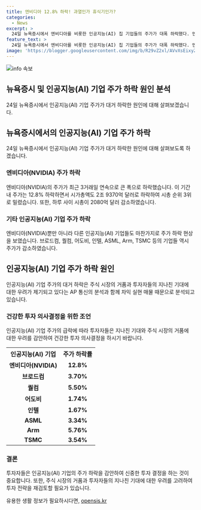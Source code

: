 ```yaml
---
title: 엔비디아 12.8% 하락! 과열인가 휴식기인가?
categories:
  - News
excerpt: >
  24일 뉴욕증시에서 엔비디아를 비롯한 인공지능(AI) 칩 기업들의 주가가 대폭 하락했다. 엔비디아의 주가는 3거래일째 연속으로 하락하여 시가총액도 2조 9370억 달러로 감소했고, 이로 인해 하루 사이에 2080억 달러가 사라졌다. AI 열풍에 편승하여 급등했던 기업들은 대부분 조정을 받았으며, 퀄컴, 인텔, TSMC 등도 크게 하락했다. 이러한 주가 하락은 AI 열풍의 과열과 투자자들의 지나친 기대에 대한 우려로 분석되고 있다.
feature_text: >
  24일 뉴욕증시에서 엔비디아를 비롯한 인공지능(AI) 칩 기업들의 주가가 대폭 하락했다. 엔비디아의 주가는 3거래일째 연속으로 하락하여 시가총액도 2조 9370억 달러로 감소했고, 이로 인해 하루 사이에 2080억 달러가 사라졌다. AI 열풍에 편승하여 급등했던 기업들은 대부분 조정을 받았으며, 퀄컴, 인텔, TSMC 등도 크게 하락했다. 이러한 주가 하락은 AI 열풍의 과열과 투자자들의 지나친 기대에 대한 우려로 분석되고 있다.
image: 'https://blogger.googleusercontent.com/img/b/R29vZ2xl/AVvXsEixyZcFfHzMRdzZMjFBmAUKJYCLCGyLL1o632UiGVXcaFdKo_bkvkuCioo0uUKlGfBVcT3P84aROyZIXSBEx3Aw5nCQ3pTgDom1WDC4m8eifvWiAmWEEVb4x6G_l8C0QH225ldMjyaFvpxGEBGNO37VmDTDMHGhJPq73UglMfDca1-0aw/s1600/blogspot.png'
---
```


<p><img src="https://blogger.googleusercontent.com/img/b/R29vZ2xl/AVvXsEixyZcFfHzMRdzZMjFBmAUKJYCLCGyLL1o632UiGVXcaFdKo_bkvkuCioo0uUKlGfBVcT3P84aROyZIXSBEx3Aw5nCQ3pTgDom1WDC4m8eifvWiAmWEEVb4x6G_l8C0QH225ldMjyaFvpxGEBGNO37VmDTDMHGhJPq73UglMfDca1-0aw/s1600/blogspot.png" alt="info 속보" /></p>

<h2 data-ke-size="size26">뉴욕증시 및 인공지능(AI) 기업 주가 하락 원인 분석</h2>

<p data-ke-size="size16">24일 뉴욕증시에서 인공지능(AI) 기업 주가가 대거 하락한 원인에 대해 살펴보겠습니다.</p>

<h2>뉴욕증시에서의 인공지능(AI) 기업 주가 하락</h2>

<p data-ke-size="size16">24일 뉴욕증시에서 인공지능(AI) 기업 주가가 대거 하락한 원인에 대해 살펴보도록 하겠습니다.</p>

<h3>엔비디아(NVIDIA) 주가 하락</h3>

<p data-ke-size="size16">엔비디아(NVIDIA)의 주가가 최근 3거래일 연속으로 큰 폭으로 하락했습니다. 이 기간 내 주가는 12.8% 하락하면서 시가총액도 2조 9370억 달러로 하락하여 시총 순위 3위로 밀렸습니다. 또한, 하루 사이 시총이 2080억 달러 감소하였습니다.</p>

<h3>기타 인공지능(AI) 기업 주가 하락</h3>

<p data-ke-size="size16">엔비디아(NVIDIA)뿐만 아니라 다른 인공지능(AI) 기업들도 마찬가지로 주가 하락 현상을 보였습니다. 브로드컴, 퀄컴, 어도비, 인텔, ASML, Arm, TSMC 등의 기업들 역시 주가가 감소하였습니다.</p>

<h2>인공지능(AI) 기업 주가 하락 원인</h2>

<p data-ke-size="size16">인공지능(AI) 기업 주가의 대거 하락은 주식 시장의 거품과 투자자들의 지나친 기대에 대한 우려가 제기되고 있다는 AP 통신의 분석과 함께 차익 실현 매물 때문으로 분석되고 있습니다.</p>

<h3>건강한 투자 의사결정을 위한 조언</h3>

<p data-ke-size="size16">인공지능(AI) 기업 주가의 급락에 따라 투자자들은 지나친 기대와 주식 시장의 거품에 대한 우려를 감안하여 건강한 투자 의사결정을 하시기 바랍니다.</p>

<table>
  <tr>
    <th>인공지능(AI) 기업</th>
    <th>주가 하락률</th>
  </tr>
  <tr>
    <td style="text-align: center; height: 17px;"><b>엔비디아(NVIDIA)</b></td>
    <td style="text-align: center; height: 17px;"><b>12.8%</b></td>
  </tr>
  <tr>
    <td style="text-align: center; height: 17px;"><b>브로드컴</b></td>
    <td style="text-align: center; height: 17px;"><b>3.70%</b></td>
  </tr>
  <tr>
    <td style="text-align: center; height: 17px;"><b>퀄컴</b></td>
    <td style="text-align: center; height: 17px;"><b>5.50%</b></td>
  </tr>
  <tr>
    <td style="text-align: center; height: 17px;"><b>어도비</b></td>
    <td style="text-align: center; height: 17px;"><b>1.74%</b></td>
  </tr>
  <tr>
    <td style="text-align: center; height: 17px;"><b>인텔</b></td>
    <td style="text-align: center; height: 17px;"><b>1.67%</b></td>
  </tr>
  <tr>
    <td style="text-align: center; height: 17px;"><b>ASML</b></td>
    <td style="text-align: center; height: 17px;"><b>3.34%</b></td>
  </tr>
  <tr>
    <td style="text-align: center; height: 17px;"><b>Arm</b></td>
    <td style="text-align: center; height: 17px;"><b>5.76%</b></td>
  </tr>
  <tr>
    <td style="text-align: center; height: 17px;"><b>TSMC</b></td>
    <td style="text-align: center; height: 17px;"><b>3.54%</b></td>
  </tr>
</table>

<h3>결론</h3>

<p data-ke-size="size16">투자자들은 인공지능(AI) 기업의 주가 하락을 감안하여 신중한 투자 결정을 하는 것이 중요합니다. 또한, 주식 시장의 거품과 투자자들의 지나친 기대에 대한 우려를 고려하여 투자 전략을 재검토할 필요가 있습니다.</p>
유용한 생활 정보가 필요하시다면, <a href="https://opensis.kr" rel="dofollow">opensis.kr</a>


